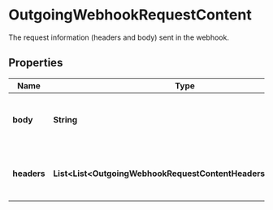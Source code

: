 

# OutgoingWebhookRequestContent

The request information (headers and body) sent in the webhook.

## Properties

| Name | Type | Description | Notes |
|------------ | ------------- | ------------- | -------------|
|**body** | **String** | The request body sent in the webhook. |  |
|**headers** | **List&lt;List&lt;OutgoingWebhookRequestContentHeadersInnerInner&gt;&gt;** | The request headers sent in the webhook. |  |



